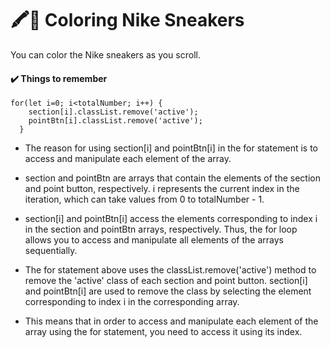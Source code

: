 # 🖍️🎨 Coloring Nike Sneakers
You can color the Nike sneakers as you scroll.

#### ✔️ Things to remember
```
for(let i=0; i<totalNumber; i++) {
    section[i].classList.remove('active');
    pointBtn[i].classList.remove('active');
  }
 ```
* The reason for using section[i] and pointBtn[i] in the for statement is to access and manipulate each element of the array.

* section and pointBtn are arrays that contain the elements of the section and point button, respectively. i represents the current index in the iteration, which can take values from 0 to totalNumber - 1.

* section[i] and pointBtn[i] access the elements corresponding to index i in the section and pointBtn arrays, respectively. Thus, the for loop allows you to access and manipulate all elements of the arrays sequentially.

* The for statement above uses the classList.remove('active') method to remove the 'active' class of each section and point button. section[i] and pointBtn[i] are used to remove the class by selecting the element corresponding to index i in the corresponding array.

* This means that in order to access and manipulate each element of the array using the for statement, you need to access it using its index.
  
